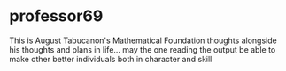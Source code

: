 # professor69
This is August Tabucanon's Mathematical Foundation thoughts alongside his thoughts and plans in life...
may the one reading the output be able to make other better individuals both in character and skill
